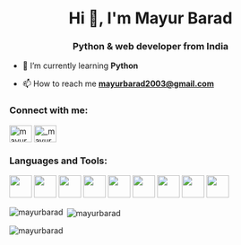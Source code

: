 
<!---
mayurbarad/mayurbarad is a ✨ special ✨ repository because its `README.md` (this file) appears on your GitHub profile.
You can click the Preview link to take a look at your changes.
--->

<h1 align="center">Hi 👋, I'm Mayur Barad</h1>
<h3 align="center">Python & web developer from India</h3>

- 🌱 I’m currently learning **Python**

- 📫 How to reach me **mayurbarad2003@gmail.com**

<h3 align="left">Connect with me:</h3>
<p align="left">
<a href="https://linkedin.com/in/mayur barad" target="blank"><img align="center" src="https://raw.githubusercontent.com/rahuldkjain/github-profile-readme-generator/master/src/images/icons/Social/linked-in-alt.svg" alt="mayur barad" height="30" width="40" /></a>
<a href="https://instagram.com/_mayur_barad" target="blank"><img align="center" src="https://raw.githubusercontent.com/rahuldkjain/github-profile-readme-generator/master/src/images/icons/Social/instagram.svg" alt="_mayur_barad" height="30" width="40" /></a>
</p>

<h3 align="left">Languages and Tools:</h3>
<p align="left">
  <a><img src="https://cdn.jsdelivr.net/gh/devicons/devicon@latest/icons/python/python-original.svg" width="40" height="40"/></a>
  <a><img src="https://cdn.jsdelivr.net/gh/devicons/devicon@latest/icons/c/c-original.svg" width="40" height="40"/></a>
  <a><img src="https://cdn.jsdelivr.net/gh/devicons/devicon@latest/icons/cplusplus/cplusplus-original.svg" width="40" height="40"/></a>
  <a><img src="https://cdn.jsdelivr.net/gh/devicons/devicon@latest/icons/javascript/javascript-original.svg" width="40" height="40"/></a>
  <a><img src="https://cdn.jsdelivr.net/gh/devicons/devicon@latest/icons/nodejs/nodejs-original-wordmark.svg" width="40" height="40"/></a>
  <a><img src="https://cdn.jsdelivr.net/gh/devicons/devicon@latest/icons/react/react-original.svg" width="40" height="40"/></a>
  <a><img src="https://cdn.jsdelivr.net/gh/devicons/devicon@latest/icons/postgresql/postgresql-original-wordmark.svg" width="40" height="40"/></a>
  <a><img src="https://cdn.jsdelivr.net/gh/devicons/devicon@latest/icons/mysql/mysql-original-wordmark.svg" width="40" height="40"/></a>
  <a><img src="https://cdn.jsdelivr.net/gh/devicons/devicon@latest/icons/postman/postman-original.svg" width="40" height="40"/></a>
  
<p><img align="left" src="https://github-readme-stats.vercel.app/api/top-langs?username=mayurbarad&show_icons=true&locale=en&layout=compact" alt="mayurbarad" /></p>

<p>&nbsp;<img align="center" src="https://github-readme-stats.vercel.app/api?username=mayurbarad&show_icons=true&locale=en" alt="mayurbarad" /></p>

<p><img align="center" src="https://github-readme-streak-stats.herokuapp.com/?user=mayurbarad&" alt="mayurbarad" /></p>
